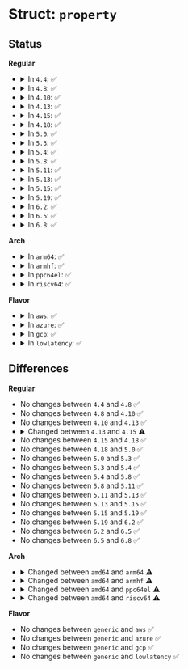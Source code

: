 # Struct: <code>property</code>

## Status
<b>Regular</b>
<ul>
<li>
<details>
<summary>In <code>4.4</code>: ✅</summary>

```c
struct property {
    char *name;
    int length;
    void *value;
    struct property *next;
    long unsigned int _flags;
    unsigned int unique_id;
    struct bin_attribute attr;
};
```
</details>
</li>
<li>
<details>
<summary>In <code>4.8</code>: ✅</summary>

```c
struct property {
    char *name;
    int length;
    void *value;
    struct property *next;
    long unsigned int _flags;
    unsigned int unique_id;
    struct bin_attribute attr;
};
```
</details>
</li>
<li>
<details>
<summary>In <code>4.10</code>: ✅</summary>

```c
struct property {
    char *name;
    int length;
    void *value;
    struct property *next;
    long unsigned int _flags;
    unsigned int unique_id;
    struct bin_attribute attr;
};
```
</details>
</li>
<li>
<details>
<summary>In <code>4.13</code>: ✅</summary>

```c
struct property {
    char *name;
    int length;
    void *value;
    struct property *next;
    long unsigned int _flags;
    unsigned int unique_id;
    struct bin_attribute attr;
};
```
</details>
</li>
<li>
<details>
<summary>In <code>4.15</code>: ✅</summary>

```c
struct property {
    char *name;
    int length;
    void *value;
    struct property *next;
};
```
</details>
</li>
<li>
<details>
<summary>In <code>4.18</code>: ✅</summary>

```c
struct property {
    char *name;
    int length;
    void *value;
    struct property *next;
};
```
</details>
</li>
<li>
<details>
<summary>In <code>5.0</code>: ✅</summary>

```c
struct property {
    char *name;
    int length;
    void *value;
    struct property *next;
};
```
</details>
</li>
<li>
<details>
<summary>In <code>5.3</code>: ✅</summary>

```c
struct property {
    char *name;
    int length;
    void *value;
    struct property *next;
};
```
</details>
</li>
<li>
<details>
<summary>In <code>5.4</code>: ✅</summary>

```c
struct property {
    char *name;
    int length;
    void *value;
    struct property *next;
};
```
</details>
</li>
<li>
<details>
<summary>In <code>5.8</code>: ✅</summary>

```c
struct property {
    char *name;
    int length;
    void *value;
    struct property *next;
};
```
</details>
</li>
<li>
<details>
<summary>In <code>5.11</code>: ✅</summary>

```c
struct property {
    char *name;
    int length;
    void *value;
    struct property *next;
};
```
</details>
</li>
<li>
<details>
<summary>In <code>5.13</code>: ✅</summary>

```c
struct property {
    char *name;
    int length;
    void *value;
    struct property *next;
};
```
</details>
</li>
<li>
<details>
<summary>In <code>5.15</code>: ✅</summary>

```c
struct property {
    char *name;
    int length;
    void *value;
    struct property *next;
};
```
</details>
</li>
<li>
<details>
<summary>In <code>5.19</code>: ✅</summary>

```c
struct property {
    char *name;
    int length;
    void *value;
    struct property *next;
};
```
</details>
</li>
<li>
<details>
<summary>In <code>6.2</code>: ✅</summary>

```c
struct property {
    char *name;
    int length;
    void *value;
    struct property *next;
};
```
</details>
</li>
<li>
<details>
<summary>In <code>6.5</code>: ✅</summary>

```c
struct property {
    char *name;
    int length;
    void *value;
    struct property *next;
};
```
</details>
</li>
<li>
<details>
<summary>In <code>6.8</code>: ✅</summary>

```c
struct property {
    char *name;
    int length;
    void *value;
    struct property *next;
};
```
</details>
</li>
</ul>
<b>Arch</b>
<ul>
<li>
<details>
<summary>In <code>arm64</code>: ✅</summary>

```c
struct property {
    char *name;
    int length;
    void *value;
    struct property *next;
    long unsigned int _flags;
    struct bin_attribute attr;
};
```
</details>
</li>
<li>
<details>
<summary>In <code>armhf</code>: ✅</summary>

```c
struct property {
    char *name;
    int length;
    void *value;
    struct property *next;
    long unsigned int _flags;
    struct bin_attribute attr;
};
```
</details>
</li>
<li>
<details>
<summary>In <code>ppc64el</code>: ✅</summary>

```c
struct property {
    char *name;
    int length;
    void *value;
    struct property *next;
    long unsigned int _flags;
    struct bin_attribute attr;
};
```
</details>
</li>
<li>
<details>
<summary>In <code>riscv64</code>: ✅</summary>

```c
struct property {
    char *name;
    int length;
    void *value;
    struct property *next;
    long unsigned int _flags;
    struct bin_attribute attr;
};
```
</details>
</li>
</ul>
<b>Flavor</b>
<ul>
<li>
<details>
<summary>In <code>aws</code>: ✅</summary>

```c
struct property {
    char *name;
    int length;
    void *value;
    struct property *next;
};
```
</details>
</li>
<li>
<details>
<summary>In <code>azure</code>: ✅</summary>

```c
struct property {
    char *name;
    int length;
    void *value;
    struct property *next;
};
```
</details>
</li>
<li>
<details>
<summary>In <code>gcp</code>: ✅</summary>

```c
struct property {
    char *name;
    int length;
    void *value;
    struct property *next;
};
```
</details>
</li>
<li>
<details>
<summary>In <code>lowlatency</code>: ✅</summary>

```c
struct property {
    char *name;
    int length;
    void *value;
    struct property *next;
};
```
</details>
</li>
</ul>

## Differences
<b>Regular</b>
<ul>
<li>
No changes between <code>4.4</code> and <code>4.8</code> ✅
</li>
<li>
No changes between <code>4.8</code> and <code>4.10</code> ✅
</li>
<li>
No changes between <code>4.10</code> and <code>4.13</code> ✅
</li>
<li>
<details>
<summary>Changed between <code>4.13</code> and <code>4.15</code> ⚠️</summary>
<ul>
<li>
<b>Field removed. </b>
<code>long unsigned int _flags</code>
</li>
<li>
<b>Field removed. </b>
<code>unsigned int unique_id</code>
</li>
<li>
<b>Field removed. </b>
<code>struct bin_attribute attr</code>
</li>
</ul>
</details>
</li>
<li>
No changes between <code>4.15</code> and <code>4.18</code> ✅
</li>
<li>
No changes between <code>4.18</code> and <code>5.0</code> ✅
</li>
<li>
No changes between <code>5.0</code> and <code>5.3</code> ✅
</li>
<li>
No changes between <code>5.3</code> and <code>5.4</code> ✅
</li>
<li>
No changes between <code>5.4</code> and <code>5.8</code> ✅
</li>
<li>
No changes between <code>5.8</code> and <code>5.11</code> ✅
</li>
<li>
No changes between <code>5.11</code> and <code>5.13</code> ✅
</li>
<li>
No changes between <code>5.13</code> and <code>5.15</code> ✅
</li>
<li>
No changes between <code>5.15</code> and <code>5.19</code> ✅
</li>
<li>
No changes between <code>5.19</code> and <code>6.2</code> ✅
</li>
<li>
No changes between <code>6.2</code> and <code>6.5</code> ✅
</li>
<li>
No changes between <code>6.5</code> and <code>6.8</code> ✅
</li>
</ul>
<b>Arch</b>
<ul>
<li>
<details>
<summary>Changed between <code>amd64</code> and <code>arm64</code> ⚠️</summary>
<ul>
<li>
<b>Field added. </b>
<code>long unsigned int _flags</code>
</li>
<li>
<b>Field added. </b>
<code>struct bin_attribute attr</code>
</li>
</ul>
</details>
</li>
<li>
<details>
<summary>Changed between <code>amd64</code> and <code>armhf</code> ⚠️</summary>
<ul>
<li>
<b>Field added. </b>
<code>long unsigned int _flags</code>
</li>
<li>
<b>Field added. </b>
<code>struct bin_attribute attr</code>
</li>
</ul>
</details>
</li>
<li>
<details>
<summary>Changed between <code>amd64</code> and <code>ppc64el</code> ⚠️</summary>
<ul>
<li>
<b>Field added. </b>
<code>long unsigned int _flags</code>
</li>
<li>
<b>Field added. </b>
<code>struct bin_attribute attr</code>
</li>
</ul>
</details>
</li>
<li>
<details>
<summary>Changed between <code>amd64</code> and <code>riscv64</code> ⚠️</summary>
<ul>
<li>
<b>Field added. </b>
<code>long unsigned int _flags</code>
</li>
<li>
<b>Field added. </b>
<code>struct bin_attribute attr</code>
</li>
</ul>
</details>
</li>
</ul>
<b>Flavor</b>
<ul>
<li>
No changes between <code>generic</code> and <code>aws</code> ✅
</li>
<li>
No changes between <code>generic</code> and <code>azure</code> ✅
</li>
<li>
No changes between <code>generic</code> and <code>gcp</code> ✅
</li>
<li>
No changes between <code>generic</code> and <code>lowlatency</code> ✅
</li>
</ul>
